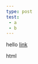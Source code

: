 ```yaml
---
type: post
test: 
 - a
 - b
---
```


hello [link](http://google.com)

<div>
  html
</div>
